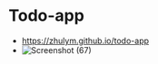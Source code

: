 # Todo-app
- https://zhulym.github.io/todo-app
- ![Screenshot (67)](https://user-images.githubusercontent.com/75386560/130451755-5d945d79-370f-499f-abee-57fc9cd7fece.png)


